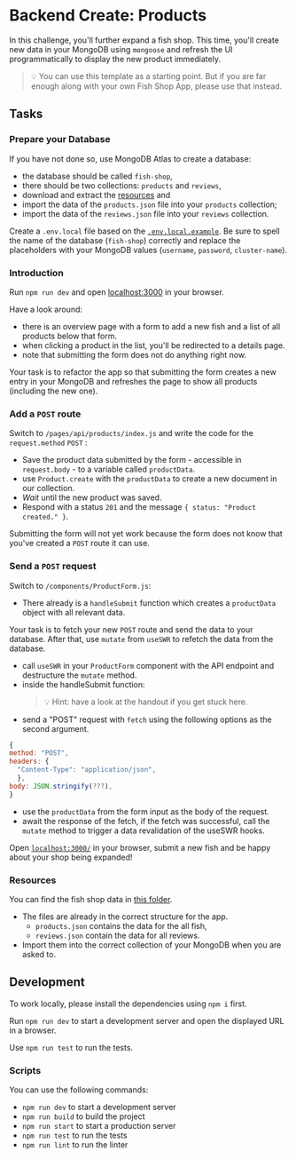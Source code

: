 # Backend Create: Products

In this challenge, you'll further expand a fish shop. This time, you'll create new data in your MongoDB using `mongoose` and refresh the UI programmatically to display the new product immediately.

> 💡 You can use this template as a starting point. But if you are far enough along with your own Fish Shop App, please use that instead.

## Tasks

### Prepare your Database

If you have not done so, use MongoDB Atlas to create a database:

- the database should be called `fish-shop`,
- there should be two collections: `products` and `reviews`,
- download and extract the [resources](README.md#resources) and
- import the data of the `products.json` file into your `products` collection;
- import the data of the `reviews.json` file into your `reviews` collection.

Create a `.env.local` file based on the [`.env.local.example`](./.env.local.example). Be sure to spell the name of the database (`fish-shop`) correctly and replace the placeholders with your MongoDB values (`username`, `password`, `cluster-name`).

### Introduction

Run `npm run dev` and open [localhost:3000](http://localhost:3000) in your browser.

Have a look around:

- there is an overview page with a form to add a new fish and a list of all products below that form.
- when clicking a product in the list, you'll be redirected to a details page.
- note that submitting the form does not do anything right now.

Your task is to refactor the app so that submitting the form creates a new entry in your MongoDB and refreshes the page to show all products (including the new one).

### Add a `POST` route

Switch to `/pages/api/products/index.js` and write the code for the `request.method` `POST` :

- Save the product data submitted by the form - accessible in `request.body` - to a variable called `productData`.
- use `Product.create` with the `productData` to create a new document in our collection.
- _Wait_ until the new product was saved.
- Respond with a status `201` and the message `{ status: "Product created." }`.

Submitting the form will not yet work because the form does not know that you've created a `POST` route it can use.

### Send a `POST` request

Switch to `/components/ProductForm.js`:

- There already is a `handleSubmit` function which creates a `productData` object with all relevant data.

Your task is to fetch your new `POST` route and send the data to your database. After that, use `mutate` from `useSWR` to refetch the data from the database.

- call `useSWR` in your `ProductForm` component with the API endpoint and destructure the `mutate` method.
- inside the handleSubmit function:
  > 💡 Hint: have a look at the handout if you get stuck here.
- send a "POST" request with `fetch` using the following options as the second argument.

```js
{
method: "POST",
headers: {
  "Content-Type": "application/json",
  },
body: JSON.stringify(???),
}
```

- use the `productData` from the form input as the body of the request.
- await the response of the fetch, if the fetch was successful, call the `mutate` method to trigger a data revalidation of the useSWR hooks.

Open [`localhost:3000/`](http://localhost:3000/) in your browser, submit a new fish and be happy about your shop being expanded!

### Resources

You can find the fish shop data in [this folder](./resources/).

- The files are already in the correct structure for the app.
  - `products.json` contains the data for the all fish,
  - `reviews.json` contain the data for all reviews.
- Import them into the correct collection of your MongoDB when you are asked to.

## Development

To work locally, please install the dependencies using `npm i` first.

Run `npm run dev` to start a development server and open the displayed URL in a browser.

Use `npm run test` to run the tests.

### Scripts

You can use the following commands:

- `npm run dev` to start a development server
- `npm run build` to build the project
- `npm run start` to start a production server
- `npm run test` to run the tests
- `npm run lint` to run the linter
